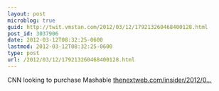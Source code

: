 ```yaml
---
layout: post
microblog: true
guid: http://twit.vmstan.com/2012/03/12/179213260468400128.html
post_id: 3037906
date: 2012-03-12T08:32:25-0600
lastmod: 2012-03-12T08:32:25-0600
type: post
url: /2012/03/12/179213260468400128.html
---
```

CNN looking to purchase Mashable <a href="http://thenextweb.com/insider/2012/03/12/cnn-to-buy-social-media-blog-mashable-for-200-million-a-little-bird-tells-reuters-reporter/">thenextweb.com/insider/2012/0…</a>
